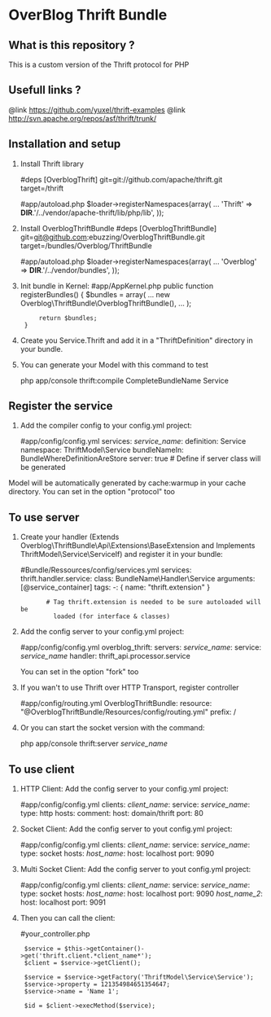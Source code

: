 # OverBlog Thrift Bundle #

What is this repository ?
----------------------

This is a custom version of the Thrift protocol for PHP

Usefull links ?
----------------------

@link https://github.com/yuxel/thrift-examples
@link http://svn.apache.org/repos/asf/thrift/trunk/

Installation and setup
----------------------

1) Install Thrift library

    #deps
        [OverblogThrift]
            git=git://github.com/apache/thrift.git
            target=/thrift

    #app/autoload.php
        $loader->registerNamespaces(array(
            ...
            'Thrift'           => __DIR__.'/../vendor/apache-thrift/lib/php/lib',
        ));

2) Install OverblogThriftBundle
    #deps
        [OverblogThriftBundle]
            git=git@github.com:ebuzzing/OverblogThriftBundle.git
            target=/bundles/Overblog/ThriftBundle

    #app/autoload.php
        $loader->registerNamespaces(array(
            ...
            'Overblog'         => __DIR__.'/../vendor/bundles',
        ));

3) Init bundle in Kernel:
    #app/AppKernel.php
        public function registerBundles()
        {
            $bundles = array(
                ...
                new Overblog\ThriftBundle\OverblogThriftBundle(),
                ...
            );

            return $bundles;
        }

3) Create you Service.Thrift and add it in a "ThriftDefinition" directory in your bundle.

4) You can generate your Model with this command to test

    php app/console thrift:compile CompleteBundleName Service

Register the service
----------------------

1) Add the compiler config to your config.yml project:

    #app/config/config.yml
        services:
          *service_name*:
            definition: Service
            namespace: ThriftModel\Service
            bundleNameIn: BundleWhereDefinitionAreStore
            server: true    # Define if server class will be generated

Model will be automatically generated by cache:warmup in your cache directory.
You can set in the option "protocol" too

To use server
----------------------

1) Create your handler (Extends Overblog\ThriftBundle\Api\Extensions\BaseExtension
    and Implements ThriftModel\Service\ServiceIf) and register it in your bundle:

    #Bundle/Ressources/config/services.yml
        services:
          thrift.handler.service:
            class: BundleName\Handler\Service
            arguments: [@service_container]
            tags:
              -: { name: "thrift.extension" }

              # Tag thrift.extension is needed to be sure autoloaded will be
                loaded (for interface & classes)

2) Add the config server to your config.yml project:

    #app/config/config.yml
        overblog_thrift:
          servers:
            *service_name*:
              service: *service_name*
              handler: thrift_api.processor.service

    You can set in the option "fork" too

4) If you wan't to use Thrift over HTTP Transport, register controller

    #app/config/routing.yml
        OverblogThriftBundle:
          resource: "@OverblogThriftBundle/Resources/config/routing.yml"
          prefix:   /

5) Or you can start the socket version with the command:

    php app/console thrift:server *service_name*

To use client
----------------------

1) HTTP Client: Add the config server to your config.yml project:

    #app/config/config.yml
        clients:
          *client_name*:
            service: *service_name*:
            type: http
            hosts:
              comment:
                host: domain/thrift
                port: 80

2) Socket Client: Add the config server to yout config.yml project:

    #app/config/config.yml
        clients:
          *client_name*:
            service: *service_name*:
            type: socket
            hosts:
              *host_name*:
                host: localhost
                port: 9090

3) Multi Socket Client: Add the config server to yout config.yml project:

    #app/config/config.yml
        clients:
          *client_name*:
            service: *service_name*:
            type: socket
            hosts:
              *host_name*:
                host: localhost
                port: 9090
              *host_name_2*:
                host: localhost
                port: 9091

4) Then you can call the client:

    #your_controller.php

        $service = $this->getContainer()->get('thrift.client.*client_name*');
        $client = $service->getClient();

        $service = $service->getFactory('ThriftModel\Service\Service');
        $service->property = 121354984651354647;
        $service->name = 'Name 1';

        $id = $client->execMethod($service);
